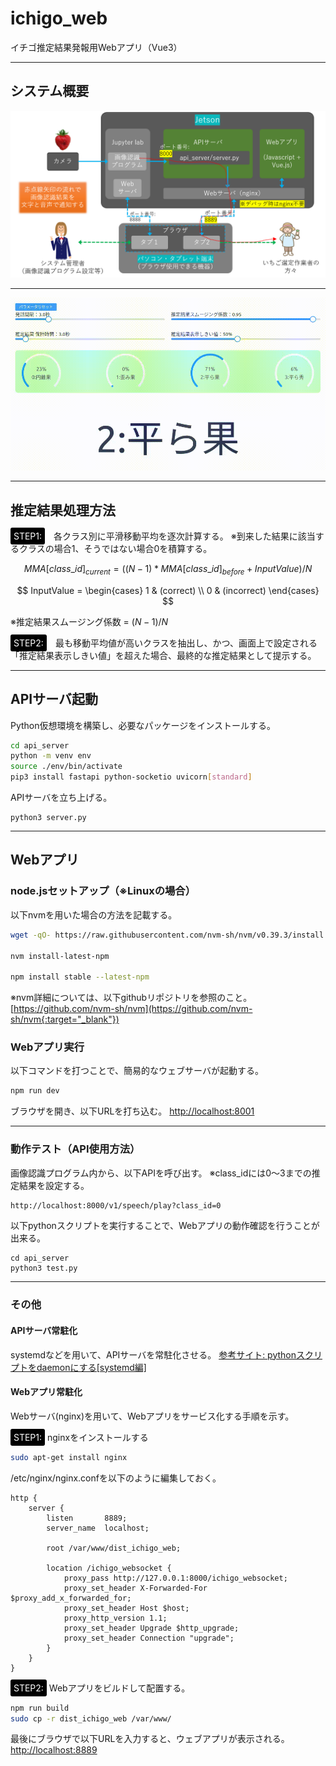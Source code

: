 # ichigo_web

イチゴ推定結果発報用Webアプリ（Vue3）

---
## システム概要
![システム概要図](docs/system_overview.png) 

---
![アプリ動作例](docs/movie.gif) 


---
## 推定結果処理方法

<span style="background:black; color:white; border-radius: 3px; padding: 5px;">STEP1:</span>　各クラス別に平滑移動平均を逐次計算する。
   ※到来した結果に該当するクラスの場合1、そうではない場合0を積算する。

$$ 
MMA[class\_id]_{current} = ((N-1) * MMA[class\_id]_{before} + InputValue) / N 
$$

$$
InputValue = \begin{cases}
    1 & (correct) \\
    0 & (incorrect)
  \end{cases}
$$

   ※推定結果スムージング係数 = $(N-1)/N$


<span style="background:black; color:white; border-radius: 3px; padding: 5px;">STEP2:</span>　最も移動平均値が高いクラスを抽出し、かつ、画面上で設定される「推定結果表示しきい値」を超えた場合、最終的な推定結果として提示する。


---
## APIサーバ起動

Python仮想環境を構築し、必要なパッケージをインストールする。
```sh
cd api_server
python -m venv env
source ./env/bin/activate
pip3 install fastapi python-socketio uvicorn[standard]
```

APIサーバを立ち上げる。
```
python3 server.py
```

---
## Webアプリ

### node.jsセットアップ（※Linuxの場合）
以下nvmを用いた場合の方法を記載する。
```sh
wget -qO- https://raw.githubusercontent.com/nvm-sh/nvm/v0.39.3/install.sh | bash

nvm install-latest-npm 

npm install stable --latest-npm
```
※nvm詳細については、以下githubリポジトリを参照のこと。
[https://github.com/nvm-sh/nvm](https://github.com/nvm-sh/nvm{:target="_blank"})


### Webアプリ実行

以下コマンドを打つことで、簡易的なウェブサーバが起動する。
```sh
npm run dev
```
ブラウザを開き、以下URLを打ち込む。
[http://localhost:8001](http://localhost:8001{:target="_blank"})

---

### 動作テスト（API使用方法）
画像認識プログラム内から、以下APIを呼び出す。
※class_idには0〜3までの推定結果を設定する。
```sh
http://localhost:8000/v1/speech/play?class_id=0
```

以下pythonスクリプトを実行することで、Webアプリの動作確認を行うことが出来る。
```
cd api_server
python3 test.py
```


---
### その他

#### APIサーバ常駐化
systemdなどを用いて、APIサーバを常駐化させる。
[参考サイト: pythonスクリプトをdaemonにする[systemd編]](https://qiita.com/katsuNakajima/items/7ece6c74f992f652d732{:target="_blank"})


#### Webアプリ常駐化
Webサーバ(nginx)を用いて、Webアプリをサービス化する手順を示す。

<span style="background:black; color:white; border-radius: 3px; padding: 5px;">STEP1:</span> nginxをインストールする
```sh
sudo apt-get install nginx
```

/etc/nginx/nginx.confを以下のように編集しておく。
```nginx
http {
    server {
        listen       8889;
        server_name  localhost;

        root /var/www/dist_ichigo_web;

        location /ichigo_websocket {
            proxy_pass http://127.0.0.1:8000/ichigo_websocket;
            proxy_set_header X-Forwarded-For $proxy_add_x_forwarded_for;
            proxy_set_header Host $host;
            proxy_http_version 1.1;
            proxy_set_header Upgrade $http_upgrade;
            proxy_set_header Connection "upgrade";
        }
    }
}
```


<span style="background:black; color:white; border-radius: 3px; padding: 5px;">STEP2:</span> Webアプリをビルドして配置する。

```sh
npm run build
sudo cp -r dist_ichigo_web /var/www/
```

最後にブラウザで以下URLを入力すると、ウェブアプリが表示される。
[http://localhost:8889](http://localhost:8889/{:target="_blank"})
